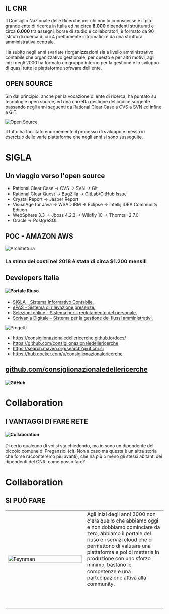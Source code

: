 <!--s-->
## IL CNR
Il Consiglio Nazionale delle Ricerche per chi non lo conoscesse è il più grande ente di ricerca in Italia ed ha circa **8.000** dipendenti strutturati e circa **6.000** tra assegni, borse di studio e collaboratori, è formato da 90 istituti di ricerca di cui 4 prettamente informatici e da una struttura amministrativa centrale.<!-- .element: class="text-justify" --> 

Ha subito negli anni svariate riorganizzazioni sia a livello amministrativo contabile che organizzativo gestionale, per questo e per altri motivi, agli inizi degli 2000 ha formato un gruppo interno per la gestione e lo sviluppo di quasi tutte le piattaforme software dell'ente.<!-- .element: class="text-justify" -->

<!--s-->
## OPEN SOURCE

Sin dal principio, anche per la vocazione di ente di ricerca, ha puntato su tecnologie open source, ed una corretta gestione del codice sorgente passando negli anni seguenti da Rational Clear Case a CVS a SVN ed infine a GIT.<!-- .element: class="text-justify" --> 

![Open Source](img/open-source.jpg)

Il tutto ha facilitato enormemente il processo di sviluppo e messa in esercizio delle varie piattaforme che negli anni si sono susseguite.<!-- .element: class="text-justify" -->

<!--v-->

# SIGLA
## Un viaggio verso l'open source

* Rational Clear Case -> CVS -> SVN -> Git <!-- .element: class="fragment" data-fragment-index="0"-->
* Rational Clear Quest -> BugZilla -> GitLab/GitHub Issue <!-- .element: class="fragment" data-fragment-index="0"-->
* Crystal Report -> Jasper Report <!-- .element: class="fragment"  data-fragment-index="1"-->
* VisualAge for Java -> WSAD IBM -> Eclipse -> Intellij IDEA Community Edition <!-- .element: class="fragment" data-fragment-index="1"-->
* WebSphere 3.3 -> Jboss 4.2.3 -> Wildfly 10 -> Thorntail 2.7.0 <!-- .element: class="fragment" data-fragment-index="2"-->
* Oracle -> PostgreSQL <!-- .element: class="fragment" data-fragment-index="2"-->
<!--v-->
## POC - AMAZON AWS
![Architettura](img/sigla-architettura-aws.png) <!-- .element: class="my-0" -->

### La stima dei costi nel 2018 è stata di circa $1.200 mensili<!-- .element: class="fragment" data-fragment-index="0"-->

<!--s-->
## Developers Italia
#### ![Portale Riuso](img/portale-riuso.png)
* [SIGLA - Sistema Informativo Contabile.](https://developers.italia.it/it/software/cnr-consiglionazionaledellericerche-sigla-main)<!-- .element: class="fragment" data-fragment-index="0" --> 
* [ePAS - Sistema di rilevazione presenze.](https://developers.italia.it/it/software/cnr-consiglionazionaledellericerche-epas)<!-- .element: class="fragment" data-fragment-index="0" -->
* [Selezioni online - Sistema per il reclutamento del personale.](https://developers.italia.it/it/software/cnr-consiglionazionaledellericerche-cool-jconon)<!-- .element: class="fragment" data-fragment-index="1" --> 
* [Scrivania Digitale - Sistema per la gestione dei flussi amministrativi.](https://developers.italia.it/it/software/cnr-consiglionazionaledellericerche-sprint-flows)<!-- .element: class="fragment" data-fragment-index="1" -->

<!--s-->
![Progetti](img/progetti.png)

- https://consiglionazionaledellericerche.github.io/docs/ 
- https://github.com/consiglionazionaledellericerche
- https://search.maven.org/search?q=it.cnr.si
- https://hub.docker.com/u/consiglionazionalericerche


<!--v-->
## [github.com/consiglionazionaledellericerche](https://github.com/consiglionazionaledellericerche)

#### ![GitHub](img/github.png) <!-- .element: height="100%" -->

<!--s-->
# Collaboration
## I VANTAGGI DI FARE RETE

#### ![Collaboration](img/collaboration_lg.jpg)

Di certo qualcuno di voi si sta chiedendo, ma io sono un dipendente del piccolo comune di Preganziol (cit. Non a caso ma questa è un altra storia che forse racconteremo più avanti), che ha più  o meno gli stessi abitanti dei dipendenti del CNR, come posso fare?<!-- .element: class="text-justify" --> 

<!--v-->
# Collaboration
## SI PUÒ FARE

<table width="100%" height="100%">
  <tr>
    <td width="50%"><img src="img/feynman-can-do.jpg" alt="Feynman" width="100%" height="100%"></td>  
    <td>
      Agli inizi degli anni 2000 non c'era quello che abbiamo oggi e non dobbiamo cominciare da zero, abbiamo il portale del riuso e i servizi cloud che ci permettono di valutare una piattaforma e poi di metterla in produzione con uno sforzo minimo, bastano le competenze e una partecipazione attiva alla community.<!-- .element: class="text-justify top" -->
      <h4>&nbsp;</h4>
    </td>
  </tr>
</table>
<!--s-->
# Come scegliere un software
## Developers Italia

![Developers uniticket](img/developers_uniticket.png)

<!--v-->
## GitHub
![Github uniticket](img/github_uniticket.png)

<!--v-->
## Dockerfile
![Dockerfile uniticket](img/dockerfile_uniticket.png)

<!--v-->
## Continuous Integration and Continuous Delivery (CI/CD)
![ci uniticket](img/ci_uniticket.png)

<!--v-->
## Readthedocs
![Readthedocs uniticket](img/readthedocs_uniticket.png)

<!--s-->
# Una Comunità di confronto
## Le 5 If di Feynman

<table class="compact" width="100%" height="100%">
  <tr>
    <td width="40%"><img src="img/feynman.jpg" alt="Feynman" width="100%" height="100%"></td>  
    <td>
      <ol>
          <li>If you're wrong, admit it.</li><!-- .element: class="fragment text-justify" data-fragment-index="0" -->
          <li>If you're confused, ask questions.</li><!-- .element: class="fragment text-justify" data-fragment-index="0" -->
          <li>If you're stuck, seek for help.</li><!-- .element: class="fragment text-justify" data-fragment-index="1" -->
          <li>If you make mistake, learn from it.</li><!-- .element: class="fragment text-justify" data-fragment-index="1" -->
          <li>If you learn something, teach others.</li><!-- .element: class="fragment text-justify" data-fragment-index="2" -->
      </ol>
      <img src="img/forum-italia.png" alt="Forum Italia"><!-- .element: class="fragment text-justify" data-fragment-index="3" -->
      <img src="img/slack.png" alt="Slack"><!-- .element: class="fragment text-justify" data-fragment-index="3" -->
      <img src="img/github-logo.png" alt="GitHub"><!-- .element: class="fragment text-justify" data-fragment-index="4" -->
      <img src="img/gitlab-logo.png" alt="Gitlab"><!-- .element: class="fragment text-justify" data-fragment-index="4" -->
      <img src="img/bitbucket-logo.png" alt="Bitbucket"><!-- .element: class="fragment text-justify" data-fragment-index="4" -->
    </td>
  </tr>
  <tr><td><small>Sta scherzando, Mr Feynman!</small></td><td></td></tr>
</table>
<!--s-->

# Grazie!

marco.spasiano@cnr.it 

https://github.com/mspasiano 

[@spasia73](https://twitter.com/spasia73)
